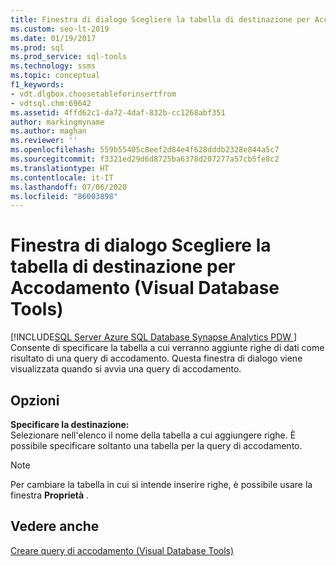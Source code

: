 ```yaml
---
title: Finestra di dialogo Scegliere la tabella di destinazione per Accodamento
ms.custom: seo-lt-2019
ms.date: 01/19/2017
ms.prod: sql
ms.prod_service: sql-tools
ms.technology: ssms
ms.topic: conceptual
f1_keywords:
- vdt.dlgbox.choosetableforinsertfrom
- vdtsql.chm:69642
ms.assetid: 4ffd62c1-da72-4daf-832b-cc1268abf351
author: markingmyname
ms.author: maghan
ms.reviewer: ''
ms.openlocfilehash: 559b55405c8eef2d84e4f628dddb2328e844a5c7
ms.sourcegitcommit: f3321ed29d6d8725ba6378d207277a57cb5fe8c2
ms.translationtype: HT
ms.contentlocale: it-IT
ms.lasthandoff: 07/06/2020
ms.locfileid: "86003898"
---
```

# <a name="choose-target-table-for-insert-results-dialog-box-visual-database-tools"></a>Finestra di dialogo Scegliere la tabella di destinazione per Accodamento (Visual Database Tools)
[!INCLUDE[SQL Server Azure SQL Database Synapse Analytics PDW ](../../includes/applies-to-version/sql-asdb-asdbmi-asa-pdw.md)]
Consente di specificare la tabella a cui verranno aggiunte righe di dati come risultato di una query di accodamento. Questa finestra di dialogo viene visualizzata quando si avvia una query di accodamento.  
  
## <a name="options"></a>Opzioni  
**Specificare la destinazione:**  
Selezionare nell'elenco il nome della tabella a cui aggiungere righe. È possibile specificare soltanto una tabella per la query di accodamento.  
  
> [!NOTE]  
> Per cambiare la tabella in cui si intende inserire righe, è possibile usare la finestra **Proprietà** .  
  
## <a name="see-also"></a>Vedere anche  
[Creare query di accodamento &#40;Visual Database Tools&#41;](../../ssms/visual-db-tools/create-insert-results-queries-visual-database-tools.md)  
  
